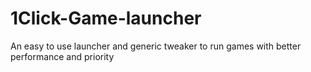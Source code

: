 # 1Click-Game-launcher
An easy to use launcher and generic tweaker to run games with better performance and priority

